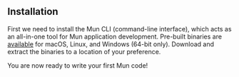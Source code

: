 ## Installation

First we need to install the Mun CLI (command-line interface), which acts as an all-in-one tool for
Mun application development. Pre-built binaries are [available](https://github.com/mun-lang/mun/releases) for macOS, Linux, and Windows (64-bit only). Download and extract the binaries to a location of your preference.

You are now ready to write your first Mun code!
